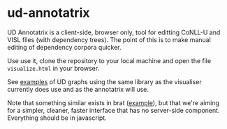 # ud-annotatrix

UD Annotatrix is a client-side, browser only, tool for editting CoNLL-U and VISL files (with dependency trees).  The point of this is to make manual editing of dependency corpora quicker. 

Use use it, clone the repository to your local machine and open the file `visualize.html` in your browser.

See [examples](http://universaldependencies.org/kk/dep/conj.html) of UD graphs using the same library as the visualiser currently does use and as the annotatrix will use.

Note that something similar exists in brat ([example](http://kazcorpus.kz/brat1/#/_qq01/_qq_005_109)), but that we're aiming for a simpler, cleaner, faster interface that has no server-side component.  Everything should be in javascript.

